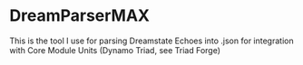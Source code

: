# DreamParserMAX
This is the tool I use for parsing Dreamstate Echoes into .json for integration with Core Module Units (Dynamo Triad, see Triad Forge)
